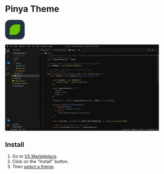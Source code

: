 # Pinya Theme

<img src="icon.png" width="64"/>

![Pinya Theme](PinyaTheme.png)

## Install

1. Go to [VS Marketplace](https://marketplace.visualstudio.com/items?itemName=pinya.pinya-theme).
2. Click on the "Install" button.
3. Then [select a theme](https://code.visualstudio.com/docs/getstarted/themes#_selecting-the-color-theme).
